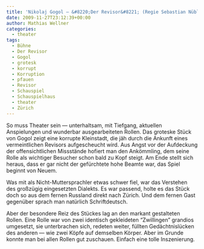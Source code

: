 ```yaml
---
title: 'Nikolaj Gogol – &#8220;Der Revisor&#8221; (Regie Sebastian Nübling)'
date: 2009-11-27T23:12:39+00:00
author: Mathias Wellner
categories:
  - theater
tags:
  - Bühne
  - Der Revisor
  - Gogol
  - grotesk
  - korrupt
  - Korruption
  - pfauen
  - Revisor
  - Schauspiel
  - Schauspielhaus
  - theater
  - Zürich
---
```

So muss Theater sein &#8212; unterhaltsam, mit Tiefgang, aktuellen Anspielungen und wunderbar ausgearbeiteten Rollen. Das groteske Stück von Gogol zeigt eine korrupte Kleinstadt, die jäh durch die Ankunft eines vermeintlichen Revisors aufgescheucht wird. Aus Angst vor der Aufdeckung der offensichtlichen Missstände hofiert man den Ankömmling, dem seine Rolle als wichtiger Besucher schon bald zu Kopf steigt. Am Ende stellt sich heraus, dass er gar nicht der gefürchtete hohe Beamte war, das Spiel beginnt von Neuem. 

Was mit als Nicht-Muttersprachler etwas schwer fiel, war das Verstehen des großzügig eingesetzten Dialekts. Es war passend, holte es das Stück doch so aus dem fernen Russland direkt nach Zürich. Und dem fernen Gast gegenüber sprach man natürlich Schriftdeutsch. 

Aber der besondere Reiz des Stückes lag an den markant gestalteten Rollen. Eine Rolle war von zwei identisch gekleideten &#8220;Zwillingen&#8221; grandios umgesetzt, sie unterbrachen sich, redeten weiter, füllten Gedächtnislücken des anderen &#8212; wie zwei Köpfe auf demselben Körper. Aber im Grunde konnte man bei allen Rollen gut zuschauen. Einfach eine tolle Inszenierung.